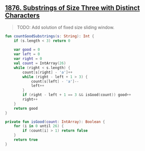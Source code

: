 ## [1876. Substrings of Size Three with Distinct Characters](https://leetcode.com/problems/substrings-of-size-three-with-distinct-characters)

> TODO: Add solution of fixed size sliding window.

```kotlin
fun countGoodSubstrings(s: String): Int {
    if (s.length < 3) return 0
    
    var good = 0
    var left = 0
    var right = 0
    val count = IntArray(26)
    while (right < s.length) {
        count[s[right] - 'a']++
        while (right - left + 1 > 3) {
            count[s[left] - 'a']--
            left++
        }
        if (right - left + 1 == 3 && isGood(count)) good++
        right++
    }
    return good
}

private fun isGood(count: IntArray): Boolean {
    for (i in 0 until 26) {
        if (count[i] > 1) return false
    }
    return true
}
```